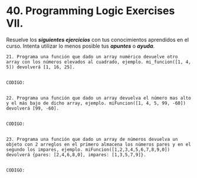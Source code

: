 
# 40. Programming Logic Exercises VII.

Resuelve los ***siguientes ejercicios*** con tus conocimientos aprendidos en el curso. Intenta utilizar lo menos posible tus ***apuntes*** o ***ayuda***.


	21. Programa una función que dado un array numérico devuelve otro array con los números elevados al cuadrado, ejemplo. mi_funcion([1, 4, 5]) devolverá [1, 16, 25].


	CODIGO:

~~~

~~~


	22. Programa una función que dado un array devuelva el número mas alto y el más bajo de dicho array, ejemplo. miFuncion([1, 4, 5, 99, -60]) devolverá [99, -60].


	CODIGO:

~~~

~~~


	23. Programa una función que dado un array de números devuelva un objeto con 2 arreglos en el primero almacena los números pares y en el segundo los impares, ejemplo. miFuncion([1,2,3,4,5,6,7,8,9,0]) devolverá {pares: [2,4,6,8,0], impares: [1,3,5,7,9]}.


	CODIGO:

~~~

~~~